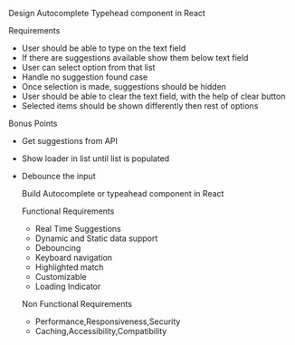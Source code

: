 Design Autocomplete Typehead component in React

Requirements

- User should be able to type on the text field
- If there are suggestions available show them below text field
- User can select option from that list
- Handle no suggestion found case
- Once selection is made, suggestions should be hidden
- User should be able to clear the text field, with the help of clear button
- Selected items should be shown differently then rest of options

Bonus Points

- Get suggestions from API
- Show loader in list until list is populated
- Debounce the input

  Build Autocomplete or typeahead component in React

  Functional Requirements

  - Real Time Suggestions
  - Dynamic and Static data support
  - Debouncing
  - Keyboard navigation
  - Highlighted match
  - Customizable
  - Loading Indicator

  Non Functional Requirements

  - Performance,Responsiveness,Security
  - Caching,Accessibility,Compatibility
